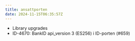 ```yaml
---
title: ansattporten
date: 2024-11-15T06:35:57Z
---
```

- Library upgrades
- ID-4670: BankID api_version 3 (ES256) i ID-porten (#659)


